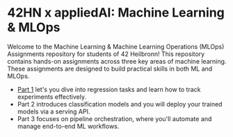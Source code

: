 # 42HN x appliedAI: Machine Learning & MLOps

Welcome to the Machine Learning & Machine Learning Operations (MLOps) Assignments repository for students of 42 Heilbronn! This repository contains hands-on assignments across three key areas of machine learning. These assignments are designed to build practical skills in both ML and MLOps.

- [Part 1](https://github.com/aai-institute/42hn-ml/blob/main/part-1.md) let's you dive into regression tasks and learn how to track experiments effectively.
- Part 2 introduces classification models and you will deploy your trained models via a serving API.
- Part 3 focuses on pipeline orchestration, where you'll automate and manage end-to-end ML workflows.
